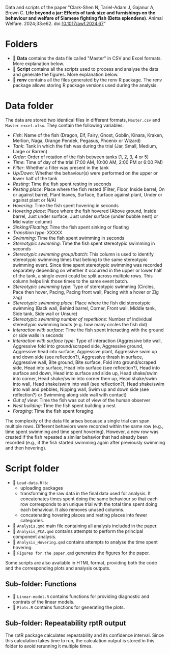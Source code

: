 Data and scripts of the paper "Clark-Shen N, Tariel-Adam J, Gajanur A, Brown C. **Life beyond a jar: Effects of tank size and furnishings on the behaviour and welfare of Siamese fighting fish (Betta splendens)**. Animal Welfare. 2024;33:e62. doi:[10.1017/awf.2024.67](https://doi.org/10.1017/awf.2024.67)"

# Folders

+ 📂 **Data** contains the data file called "Master" in CSV and Excel formats. More explanation below. 
+ 📂 **Script** contains all the scripts used to process and analyse the data and generate the figures. More explanation below. 
+ 📂 **renv** contains all the files generated by the renv R package. The renv package allows storing R package versions used during the analysis. 

# Data folder

The data are stored two identical files in different formats, `Master.csv` and `Master-excel.xlsx`. They contain the following variables:

- *Fish*: Name of the fish (Dragon, Elf, Fairy, Ghost, Goblin, Kinara, Kraken, Merlion, Naga, Orange Pendek, Pegasus, Phoenix or Wizard)
- *Tank*: Tank in which the fish was during the trial (Jar, Small, Medium, Large or Barren)
- *Order*: Order of rotation of the fish between tanks (1, 2, 3, 4 or 5)
- *Time*: Time of day of the trial (7:00 AM, 10:00 AM, 2:00 PM or 6:00 PM)
- *Filter*: Whether a filter was present in the tank 
- *Up/Down*: Whether the behaviour(s) were performed on the upper or lower half of the tank
- *Resting*: Time the fish spent resting in seconds
- *Resting place*: Place where the fish rested (Filter, Floor, Inside barrel, On or against barrel, Plant leaves, Surface, Surface against plant, Under or against plant or N/A)
- *Hovering*: Time the fish spent hovering in seconds
- *Hovering place*: Place where the fish hovered (Above ground, Inside barrel, Just under surface, Just under surface (under bubble nest) or Mid water column)
- *Sinking/Floating*: Time the fish spent sinking or floating
- *Transition type*: XXXXX
- *Swimming*: Time the fish spent swimming in seconds
- *Stereotypic swimming*: Time the fish spent stereotypic swimming in seconds
- *Stereotypic swimming group/batch*: This column is used to identify stereotypic swimming times that belong to the same stereotypic swimming event. Since time spent stereotypic swimming was recorded separately depending on whether it occurred in the upper or lower half of the tank, a single event could be split across multiple rows. This column helps link those times to the same event batch.
- *Stereotypic swimming type*: Type of stereotypic swimming (Circles, Pace then hover, Pacing, Pacing front wall, Pacing with a hover or Zig zag)
- *Stereotypic swimming place*: Place where the fish did stereotypic swimming (Back wall, Behind barrel, Corner, Front wall, Middle tank, Side tank, Side wall or Unsure)
- *Stereotypic swimming number of repetitions*: Number of individual stereotypic swimming bouts (e.g. how many circles the fish did)
- *Interaction with surface*: Time the fish spent interacting with the ground or side walls in seconds 
- *Interaction with surface type*: Type of interaction (Aggressive bite wall, Aggressive fold into ground/scraped side, Aggressive ground, Aggressive head into surface, Aggressive plant, Aggressive swim up and down side (see reflection?), Aggressive thrash in surface, Aggressive wall, Bite ground, Bite surface, Fold into ground/scraped side, Head into surface, Head into surface (see reflection?), Head into surface and down, Head into surface and slide up, Head shake/swim into corner, Head shake/swim into corner then up, Head shake/swim into wall, Head shake/swim into wall (see reflection?), Head shake/swim into wall and pebbles, Nipping wall, Swim up and down side (see reflection?) or Swimming along side wall with contact)
- *Out of view*: Time the fish was out of view of the human observer
- *Nest building*: Time the fish spent building a nest
- *Foraging*: Time the fish spent foraging

The complexity of the data file arises because a single trial can span multiple rows. Different behaviors were recorded within the same row (e.g., time spent swimming and time spent hovering). However, a new row was created if the fish repeated a similar behavior that had already been recorded (e.g., if the fish started swimming again after previously swimming and then hovering).

# Script folder

+ 📄 `Load-data.R` is:
    - uploading packages
    - transforming the raw data in the final data used for analysis. It concatenates times spent doing the same behaviour so that each row corresponds to an unique trial with the total time spent doing each behaviour. It also removes unused columns.
    - concatenating hovering places and resting places into fewer categories. 
+ 📄 `Analysis.qmd` main file containing all analysis included in the paper. 
+ 📄 `Analysis_PCA.qmd` contains attempts to perform the principal component analysis. 
+ 📄 `Analysis_Hovering.qmd` contains attempts to analyse the time spent hovering. 
+ 📄 `Figures for the paper.qmd` generates the figures for the paper.

Some scripts are also available in HTML format, providing both the code and the corresponding plots and analysis outputs.

## Sub-folder: Functions 

+ 📄 `Linear-model.R` contains functions for providing diagnostic and contrats of the linear models.
+ 📄 `Plots.R` contains functions for generating the plots. 

## Sub-folder: Repeatability rptR output

The rptR package calculates repeatability and its confidence interval. Since this calculation takes time to run, the calculation output is stored in this folder to avoid rerunning it multiple times. 
